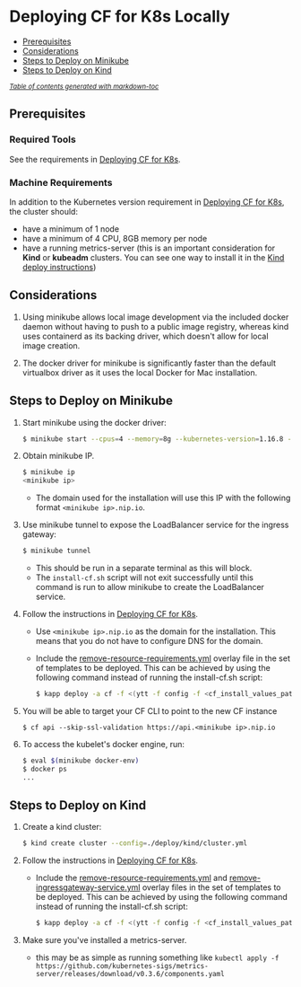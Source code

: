 # Deploying CF for K8s Locally

- [Prerequisites](#prerequisites)
- [Considerations](#considerations)
- [Steps to Deploy on Minikube](#steps-to-deploy-on-minikube)
- [Steps to Deploy on Kind](#steps-to-deploy-on-kind)

<small><i><a href='http://ecotrust-canada.github.io/markdown-toc/'>Table of contents generated with markdown-toc</a></i></small>

## Prerequisites

### Required Tools

See the requirements in [Deploying CF for K8s](deploy.md#required-tools).

### Machine Requirements

In addition to the Kubernetes version requirement in [Deploying CF for K8s](deploy.md#kubernetes-cluster-requirements), the cluster should:

- have a minimum of 1 node
- have a minimum of 4 CPU, 8GB memory per node
- have a running metrics-server (this is an important consideration for **Kind** or **kubeadm** clusters. You can see one way to install it in the [Kind deploy instructions](#steps-to-deploy-on-kind))

## Considerations

1. Using minikube allows local image development via the included docker daemon
   without having to push to a public image registry, whereas kind uses
   containerd as its backing driver, which doesn't allow for local image
   creation.

1. The docker driver for minikube is significantly faster than the default
   virtualbox driver as it uses the local Docker for Mac installation.

## Steps to Deploy on Minikube

1. Start minikube using the docker driver:
   ```bash
   $ minikube start --cpus=4 --memory=8g --kubernetes-version=1.16.8 --driver=docker
   ```

1. Obtain minikube IP.
   ```bash
   $ minikube ip
   <minikube ip>
   ```
   * The domain used for the installation will use this IP with the following format `<minikube ip>.nip.io`.

1. Use minikube tunnel to expose the LoadBalancer service for the ingress
   gateway:
   ```bash
   $ minikube tunnel
   ```
   * This should be run in a separate terminal as this will block.
   * The `install-cf.sh` script will not exit successfully until this command is
     run to allow minikube to create the LoadBalancer service.

1. Follow the instructions in [Deploying CF for K8s](deploy.md).
   * Use `<minikube ip>.nip.io` as the domain for the installation. This means that you do not have to
     configure DNS for the domain.
   * Include the [remove-resource-requirements.yml](../config-optional/remove-resource-requirements.yml)
     overlay file in the set of templates to be deployed. This can be achieved by
     using the following command instead of running the install-cf.sh script:
     
     ```bash
     $ kapp deploy -a cf -f <(ytt -f config -f <cf_install_values_path> -f config-optional/remove-resource-requirements.yml)
     ```

1. You will be able to target your CF CLI to point to the new CF instance
   ```console
   $ cf api --skip-ssl-validation https://api.<minikube ip>.nip.io
   ```

1. To access the kubelet's docker engine, run:
   ```bash
   $ eval $(minikube docker-env)
   $ docker ps
   ...
   ```

## Steps to Deploy on Kind

1. Create a kind cluster:
   ```bash
   $ kind create cluster --config=./deploy/kind/cluster.yml
   ```

1. Follow the instructions in [Deploying CF for K8s](deploy.md).
   * Include the [remove-resource-requirements.yml](../config-optional/remove-resource-requirements.yml) and
     [remove-ingressgateway-service.yml](../config-optional/remove-ingressgateway-service.yml)
     overlay files in the set of templates to be deployed. This can be achieved by
     using the following command instead of running the install-cf.sh script:
     ```bash
     $ kapp deploy -a cf -f <(ytt -f config -f <cf_install_values_path> -f config-optional/remove-resource-requirements.yml -f config-optional/remove-ingressgateway-service.yml)
     ```

1. Make sure you've installed a metrics-server.
   - this may be as simple as running something like `kubectl apply -f https://github.com/kubernetes-sigs/metrics-server/releases/download/v0.3.6/components.yaml`
